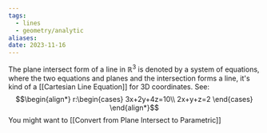 ```yaml
---
tags:
  - lines
  - geometry/analytic
aliases: 
date: 2023-11-16
---
```

The plane intersect form of a line in $\mathbb{R}^{3}$ is denoted by a system of equations, where the two equations and planes and the intersection forms a line, it's kind of a [[Cartesian Line Equation]] for 3D coordinates. See:
$$\begin{align*}
r:\begin{cases}
3x+2y+4z=10\\
2x+y+z=2
\end{cases}
\end{align*}$$
You might want to [[Convert from Plane Intersect to Parametric]]  